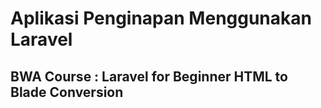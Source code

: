 # Aplikasi Penginapan Menggunakan Laravel 
## BWA Course : Laravel for Beginner HTML to Blade Conversion
